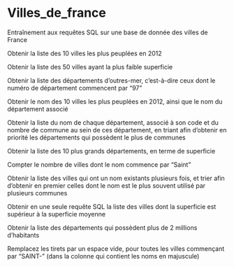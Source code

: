 # Villes_de_france
Entraînement aux requêtes SQL sur une base de donnée des villes de France
 
Obtenir la liste des 10 villes les plus peuplées en 2012

Obtenir la liste des 50 villes ayant la plus faible superficie

Obtenir la liste des départements d’outres-mer, c’est-à-dire ceux dont le numéro de département commencent par “97”

Obtenir le nom des 10 villes les plus peuplées en 2012, ainsi que le nom du département associé

Obtenir la liste du nom de chaque département, associé à son code et du nombre de commune au sein de ces département, en triant afin d’obtenir en priorité les départements qui possèdent le plus de communes

Obtenir la liste des 10 plus grands départements, en terme de superficie

Compter le nombre de villes dont le nom commence par “Saint”

Obtenir la liste des villes qui ont un nom existants plusieurs fois, et trier afin d’obtenir en premier celles dont le nom est le plus souvent utilisé par plusieurs communes

Obtenir en une seule requête SQL la liste des villes dont la superficie est supérieur à la superficie moyenne

Obtenir la liste des départements qui possèdent plus de 2 millions d’habitants

Remplacez les tirets par un espace vide, pour toutes les villes commençant par “SAINT-” (dans la colonne qui contient les noms en majuscule)
